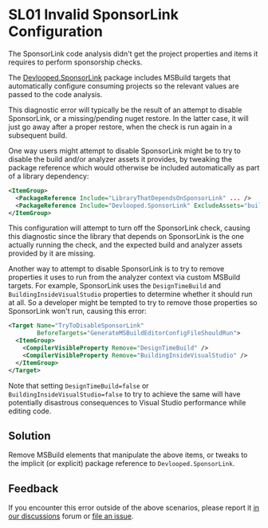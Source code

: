 # SL01  Invalid SponsorLink Configuration

The SponsorLink code analysis didn't get the project properties and items 
it requires to perform sponsorship checks.

The [Devlooped.SponsorLink](https://nuget.org/packages/Devlooped.SponsorLink) 
package includes MSBuild targets that automatically configure consuming projects 
so the relevant values are passed to the code analysis.

This diagnostic error will typically be the result of an attempt to disable 
SponsorLink, or a missing/pending nuget restore. In the latter case, it will 
just go away after a proper restore, when the check is run again in a subsequent 
build.

One way users might attempt to disable SponsorLink might be to try to disable 
the build and/or analyzer assets it provides, by tweaking the package reference
which would otherwise be included automatically as part of a library dependency:

```xml
<ItemGroup>
  <PackageReference Include="LibraryThatDependsOnSponsorLink" ... />
  <PackageReference Include="Devlooped.SponsorLink" ExcludeAssets="build,analyzers" ...>
</ItemGroup>
```

This configuration will attempt to turn off the SponsorLink check, causing this 
diagnostic since the library that depends on SponsorLink is the one actually 
running the check, and the expected build and analyzer assets provided by it 
are missing.

Another way to attempt to disable SponsorLink is to try to remove properties 
it uses to run from the analyzer context via custom MSBuild targets. For 
example, SponsorLink uses the `DesignTimeBuild` and `BuildingInsideVisualStudio` 
properties to determine whether it should run at all. So a developer might 
be tempted to try to remove those properties so SponsorLink won't run, causing 
this error:

```xml
<Target Name="TryToDisableSponsorLink"
        BeforeTargets="GenerateMSBuildEditorConfigFileShouldRun">
  <ItemGroup>
    <CompilerVisibleProperty Remove="DesignTimeBuild" />
    <CompilerVisibleProperty Remove="BuildingInsideVisualStudio" />
  </ItemGroup>
</Target>
```

Note that setting `DesignTimeBuild=false` or `BuildingInsideVisualStudio=false` 
to try to achieve the same will have potentially disastrous consequences to 
Visual Studio performance while editing code.

## Solution

Remove MSBuild elements that manipulate the above items, or tweaks to the 
implicit (or explicit) package reference to `Devlooped.SponsorLink`.

## Feedback

If you encounter this error outside of the above scenarios, please report 
it [in our discussions](https://github.com/devlooped/SponsorLink/discussions) 
forum or [file an issue](https://github.com/devlooped/SponsorLink/issues).